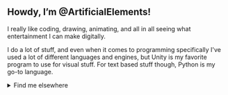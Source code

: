 ## Howdy, I’m @ArtificialElements!
I really like coding, drawing, animating, and all in all seeing what entertainment I can make digitally.

I do a lot of stuff, and even when it comes to programming specifically I've used a lot of different languages and engines, but Unity is my favorite program to use for visual stuff. For text based stuff though, Python is my go-to language.

<details><summary>Find me elsewhere</summary>
<p>

[![ScratchIcon](https://scratch.mit.edu/images/logo_sm.png)](https://scratch.mit.edu/users/ArtificialElements)
[![YouTubeIcon](http://www.gstatic.com/youtube/img/branding/youtubelogo/1x/youtubelogo_30.png)](https://www.youtube.com/channel/UCgi5wWYf3BEB9VHScSR4JbA)
[![ReplitIcon](https://user-images.githubusercontent.com/99508450/153671346-675ab692-b9ac-4818-9c86-0073d43639f0.png)](https://replit.com/@ArtElements)
</p>
</details>
